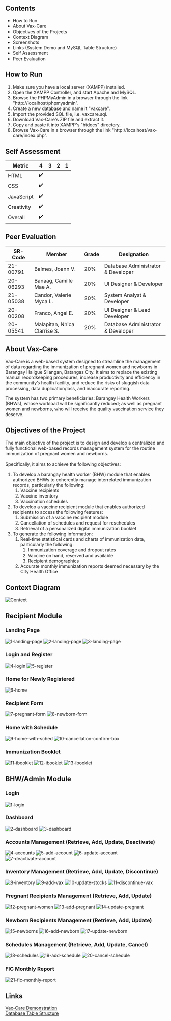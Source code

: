 ## Contents
- How to Run
- About Vax-Care
- Objectives of the Projects
- Context Diagram
- Screenshots
- Links (System Demo and MySQL Table Structure)
- Self Assessment
- Peer Evaluation

## How to Run

1. Make sure you have a local server (XAMPP) installed.
2. Open the XAMPP Controller, and start Apache and MySQL.
3. Browse the PHPMyAdmin in a browser through the link "http://localhost/phpmyadmin".
4. Create a new database and name it "vaxcare".
5. Import the provided SQL file, i.e. vaxcare.sql.
6. Download Vax-Care's ZIP file and extract it.
7. Copy and paste it into XAMPP's "htdocs" directory.
8. Browse Vax-Care in a browser through the link "http://localhost/vax-care/index.php".

## Self Assessment

|  Metric  | 4         | 3        | 2       | 1        |
| ------------- | ---------------- | --------------- | -------------- | --------------- |
| HTML  |  :heavy_check_mark:    |     |    |     |
| CSS  |   :heavy_check_mark:    |     |    |     |
| JavaScript  |   :heavy_check_mark:    |     |    |     |
| Creativity  |  :heavy_check_mark:    |     |    |     |
| Overall  |   :heavy_check_mark:    |     |    |     |

## Peer Evaluation

|  SR-Code | Member | Grade | Designation |
| -------- | -------- | -------- | -------- |
| 21-00791 | Balmes, Joann V. | 20% | Database Administrator & Developer |
| 20-06293 | Banaag, Camille Mae A. | 20% | UI Designer & Developer |
| 21-05038 | Candor, Valerie Myca L. | 20% | System Analyst & Developer |
| 20-00208 | Franco, Angel E. | 20% | UI Designer & Lead Developer |
| 20-05541 | Malapitan, Nhica Clarrise S. | 20% | Database Administrator & Developer  |

## About Vax-Care

Vax-Care is a web-based system designed to streamline the management of data regarding the immunization of pregnant women and newborns in Barangay Haligue Silangan, Batangas City. It aims to replace the existing manual recordkeeping procedures, increase productivity and efficiency in the community’s health facility, and reduce the risks of sluggish data processing, data duplication/loss, and inaccurate reporting. 

The system has two primary beneficiaries: Barangay Health Workers (BHWs), whose workload will be significantly reduced; as well as pregnant women and newborns, who will receive the quality vaccination service they deserve.

## Objectives of the Project

The main objective of the project is to design and develop a centralized and fully functional web-based records management system for the routine immunization of pregnant women and newborns. </br></br>Specifically, it aims to achieve the following objectives: </br>

<ol>
  <li> 
    To develop a barangay health worker (BHW) module that enables authorized BHWs to coherently manage interrelated immunization records, particularly the following:
  <ol>
    <li>Vaccine recipients</li>
    <li>Vaccine inventory</li>
    <li>Vaccination schedules</li>
  </ol>
  </li>
  <li>To develop a vaccine recipient module that enables authorized recipients to access the following features:
  <ol>
    <li>Submission of a vaccine recipient module</li>
    <li>Cancellation of schedules and request for reschedules</li>
    <li>Retrieval of a personalized digital immunization booklet</li>
  </ol>
  </li>
  <li>
    To generate the following information:
    <ol>
      <li>
        Real-time statistical cards and charts of immunization data, particularly the following:
        <ol>
          <li>Immunization coverage and dropout rates</li>
          <li>Vaccine on hand, reserved and available</li>
          <li>Recipient demographics</li>
        </ol>
      </li>
      <li>Accurate monthly immunization reports deemed necessary by the City Health Office</li>
    </ol>
  </li>
</ol>

## Context Diagram

![Context](https://github.com/francokiid/vax-care/assets/117970385/0566b852-5885-42b6-889b-3f89da6f7008)

## Recipient Module

### Landing Page
![1-landing-page](https://github.com/francokiid/vax-care/assets/117970385/23c58706-ecc1-4bbe-9b8b-b33a2d670e9c)
![2-landing-page](https://github.com/francokiid/vax-care/assets/117970385/38a03264-b419-4fe5-bbd8-9f26af08e3c7)
![3-landing-page](https://github.com/francokiid/vax-care/assets/117970385/61922c62-746c-47f1-9ffa-52e68bd26259)

### Login and Register
![4-login](https://github.com/francokiid/vax-care/assets/117970385/7c131926-6d7f-4e34-a1e1-6ae1070d0a70)
![5-register](https://github.com/francokiid/vax-care/assets/117970385/76647c58-1e96-4a17-ab59-be9359375c73)

### Home for Newly Registered
![6-home](https://github.com/francokiid/vax-care/assets/117970385/5e575907-ff45-4655-908d-e294f2a351a2)

### Recipient Form
![7-pregnant-form](https://github.com/francokiid/vax-care/assets/117970385/e92f6a1b-96f3-4e34-89b9-25d2b853fc11)
![8-newborn-form](https://github.com/francokiid/vax-care/assets/117970385/a91dcfc1-9e68-4499-b411-e477c89b32dc)

### Home with Schedule
![9-home-with-sched](https://github.com/francokiid/vax-care/assets/117970385/6e3216d1-c891-454f-91c7-d74960f52216)
![10-cancellation-confirm-box](https://github.com/francokiid/vax-care/assets/117970385/f50588b6-d9be-490a-a7af-2b1a19ab7cd6)

### Immunization Booklet
![11-ibooklet](https://github.com/francokiid/vax-care/assets/117970385/41d951c6-dcbb-41b6-9725-1d5b6f1b41c0)
![12-ibooklet](https://github.com/francokiid/vax-care/assets/117970385/0a0e89aa-134f-4802-ad55-d4ddcf4a1354)
![13-ibooklet](https://github.com/francokiid/vax-care/assets/117970385/38e154e9-f66e-431e-91c6-45c50a0c33d2)

## BHW/Admin Module

### Login
![1-login](https://github.com/francokiid/vax-care/assets/117970385/d8b6b155-d132-46a5-8cca-e037835d7e29)

### Dashboard
![2-dashboard](https://github.com/francokiid/vax-care/assets/117970385/626466ec-3c33-468c-acfa-099a69eb72e7)
![3-dashboard](https://github.com/francokiid/vax-care/assets/117970385/22ef8915-7ec8-4619-9a3c-97fbda6006cc)

### Accounts Management (Retrieve, Add, Update, Deactivate)
![4-accounts](https://github.com/francokiid/vax-care/assets/117970385/d50264ae-4043-4a5b-b279-7c279b4afd46)
![5-add-account](https://github.com/francokiid/vax-care/assets/117970385/3b75b6fa-8787-44e5-850e-4b55794ba1a9)
![6-update-account](https://github.com/francokiid/vax-care/assets/117970385/d8fa6ddf-c609-4b77-b372-b537cf31b1f6)
![7-deactivate-account](https://github.com/francokiid/vax-care/assets/117970385/2c5b8ddc-e347-4a83-9683-8dfc6cbbeb30)

### Inventory Management (Retrieve, Add, Update, Discontinue)
![8-inventory](https://github.com/francokiid/vax-care/assets/117970385/c2c6babf-0704-4e69-9970-5f64fab613d1)
![9-add-vax](https://github.com/francokiid/vax-care/assets/117970385/29524a76-b555-4208-b39c-6c64510466c3)
![10-update-stocks](https://github.com/francokiid/vax-care/assets/117970385/3e083cbe-aa73-46de-b608-17466f1eb041)
![11-discontinue-vax](https://github.com/francokiid/vax-care/assets/117970385/a485b0f6-a675-4588-80c6-44e1c02a75c6)

### Pregnant Recipients Management (Retrieve, Add, Update)
![12-pregnant-women](https://github.com/francokiid/vax-care/assets/117970385/441e8bcc-b078-419c-9da1-3557ad319a02)
![13-add-pregnant](https://github.com/francokiid/vax-care/assets/117970385/59adbc3b-9db0-4ff6-bb07-17be8bac57aa)
![14-update-pregnant](https://github.com/francokiid/vax-care/assets/117970385/161956f6-5474-4463-a077-b06510688d8d)

### Newborn Recipients Management (Retrieve, Add, Update)
![15-newborns](https://github.com/francokiid/vax-care/assets/117970385/1a2f7453-877d-41ca-ad29-2bc88dc8020f)
![16-add-newborn](https://github.com/francokiid/vax-care/assets/117970385/6410d159-689a-43c1-8054-f9afd393ab9c)
![17-update-newborn](https://github.com/francokiid/vax-care/assets/117970385/ac1f0fdd-1961-47a1-8f91-78f02aef1d6d)

### Schedules Management (Retrieve, Add, Update, Cancel)
![18-schedules](https://github.com/francokiid/vax-care/assets/117970385/09b1469e-3019-4dec-893f-67ceb2008f23)
![19-add-schedule](https://github.com/francokiid/vax-care/assets/117970385/752197fd-c6b6-4e9f-b3f6-709163bd7c55)
![20-cancel-schedule](https://github.com/francokiid/vax-care/assets/117970385/4d2b8039-7cf9-4678-ad70-33963300cc96)

### FIC Monthly Report
![21-fic-monthly-report](https://github.com/francokiid/vax-care/assets/117970385/d0fb33d4-c0f2-4942-80ab-6193aa4dd485)

## Links

[Vax-Care Demonstration](https://drive.google.com/file/d/1kAGwqHioyPp3Ngtx7I4d1bYF-uqdv-nO/view?usp=sharing) </br>
[Database Table Structure](https://docs.google.com/document/d/1L6wKUe1M9zm6pQChxm1D2aEjgTNvmECP4B-u2_n6QgA/edit?usp=sharing)
